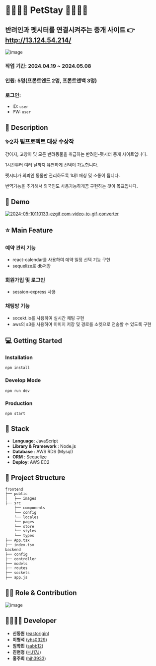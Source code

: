 
# 👨‍👩‍👦‍👦 PetStay 👨‍👩‍👦‍👦 
## 반려인과 펫시터를 연결시켜주는 중개 사이트 👉 http://13.124.54.214/
![image](https://github.com/HJ17J/PetStay-backend/assets/57868607/c7cca7cd-e886-4cb8-8822-5491bf2b238b)

### 작업 기간: 2024.04.19 ~ 2024.05.08
### 인원: 5명(프론트엔드 2명, 프론트앤백 3명)
### 로그인:
- ID: `user`
- PW: `user`

## 📖 Description

<p style="font-size: 18px;"><b>✨2차 팀프로젝트 대상 수상작</b></p>
<div markdown="1">

강아지, 고양이 및 모든 반려동물을 취급하는 반려인-펫시터 중개 사이트입니다.

1시간부터 여러 날까지 유연하게 선택이 가능합니다.

펫시터가 의뢰인 동물만 관리하도록 1대1 매칭 및 소통이 됩니다.

번역기능을 추가해서 외국인도 사용가능하게끔 구현하는 것이 목표입니다.

## :baby_chick: Demo
[![2024-05-10110133-ezgif com-video-to-gif-converter](https://github.com/HJ17J/PetStay-backend/assets/154948606/f490d07c-a792-4757-9fe7-f05bd180aed7)](https://github.com/HJ17J/PetStay-frontend/assets/57868607/285aee5f-dca1-4d40-b7a1-e4460767fd27)

## ⭐ Main Feature
### 예약 관리 기능
- react-calendar를 사용하여 예약 일정 선택 기능 구현
- sequelize로 db저장

### 회원가입 및 로그인 
- session-express 사용

### 채팅방 기능
- socekt.io를 사용하여 실시간 채팅 구현
- aws의 s3를 사용하여 이미지 저장 및 경로를 소켓으로 전송할 수 있도록 구현

## 💻 Getting Started

### Installation
```
npm install
```
### Develop Mode
```
npm run dev
```
### Production
```
npm start
```

## 🔧 Stack
- **Language**: JavaScript
- **Library & Framework** : Node.js
- **Database** : AWS RDS (Mysql)
- **ORM** : Sequelize
- **Deploy**: AWS EC2

## :open_file_folder: Project Structure

```markdown
frontend
├── public
│   ├── images
├── src
    ├── components
    └── config
    └── locales
    └── pages
    └── store
    └── styles
    └── types
├── App.tsx
├── index.tsx
backend
├── config
├── controller
├── models
├── routes
├── sockets
├── app.js
```

## 👨‍💻 Role & Contribution

![image](https://github.com/HJ17J/PetStay-frontend/assets/57868607/8d9bb6de-9405-40bf-b8f8-35d7bbf36130)


## 👨‍👩‍👧‍👦 Developer
*  **신동원** ([eastorigin](https://github.com/eastorigin))
*  **이형석** ([yhs0329](https://github.com/yhs0329))
*  **임학민** ([sabb12](https://github.com/sabb12))
*  **진현정** ([HJ17J](https://github.com/HJ17J))
*  **홍주희** ([hjh3933](https://github.com/hjh3933))
